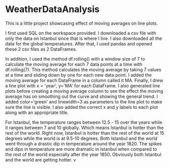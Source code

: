 # WeatherDataAnalysis

This is a little project showcasing effect of moving averages on line plots.

I first used SQL on the workspace provided. I downloaded a csv file with only the data on Istanbul since that is where I live. I also downloaded all the data for the global temperatures. After that, I used pandas and opened these 2 csv files as 2 DataFrames.

In addition, I used the method df.rolling() with a window size of 7 to calculate the moving average for each 7 data points at a time with df.rolling(7). This method calculates the moving average by taking 7 values at a time and sliding down by one for each new data point. I added the moving average for each DataFrame in a column called it MA.
Finally, I drew a line plot with x = 'year', y='MA' for each DataFrame. I also generated line plots before creating a moving average column to see the effect the moving average has on smoothing out the curve and showing the general trend. I added color='green' and linewidth=3 as parameters to the line plot to make sure the line is visible. I also added the correct x and y labels to each plot along with an appropriate title.


For Istanbul, the temperature ranges between 12.5 - 15 over the years while it ranges between 7 and 10 globally. Which means Istanbul is hotter than the rest of the world.
Right now, Istanbul is hotter than the rest of the world at 15 degrees while the world is at 9.5-10 degrees.
Both Istanbul and the world went through a drastic dip in temperature around the year 1820.
The spikes and dips in temperature are more dramatic in Istanbul when compared to the rest of the world especially after the year 1850.
Obviously both Istanbul and the world are getting hotter.
v
